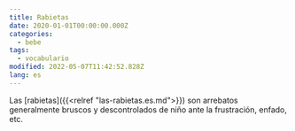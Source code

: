 ```yaml
---
title: Rabietas
date: 2020-01-01T00:00:00.000Z
categories:
  - bebe
tags:
  - vocabulario
modified: 2022-05-07T11:42:52.828Z
lang: es
---
```


Las [rabietas]({{<relref "las-rabietas.es.md">}}) son arrebatos generalmente bruscos y descontrolados de niño ante la frustración, enfado, etc.

